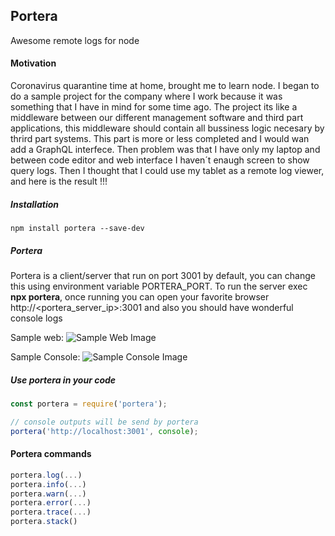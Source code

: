 ## Portera

Awesome remote logs for node

#### Motivation

Coronavirus quarantine time at home, brought me to learn node. I began to do a sample project for the company where I work because it was something that I have in mind for some time ago. The project its like a middleware between our different management software and third part applications, this middleware should contain all bussiness logic necesary by thrird part systems. This part is more or less completed and I would wan add a GraphQL interfece. Then problem was that I have only my laptop and between code editor and web interface I haven´t enaugh screen to show query logs. Then I thought that I could use my tablet as a remote log viewer, and here is the result !!!

##### Installation

`npm install portera --save-dev`

##### Portera

Portera is a client/server that run on port 3001 by default, you can change this using environment variable PORTERA_PORT. To run the server exec **npx portera**, once running you can open your favorite browser http://<portera_server_ip>:3001 and also you should have wonderful console logs

Sample web:
![Sample Web Image](https://github.com/csegura/portera/docs/portera_web.png)

Sample Console:
![Sample Console Image](https://github.com/csegura/portera/docs/portera_console.png)

##### Use portera in your code

```js
const portera = require('portera');

// console outputs will be send by portera
portera('http://localhost:3001', console);
```

#### Portera commands

```js
portera.log(...)
portera.info(...)
portera.warn(...)
portera.error(...)
portera.trace(...)
portera.stack()
```
